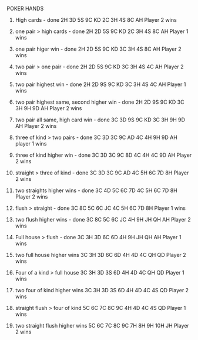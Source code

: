 POKER HANDS

1. High cards - done
2H 3D 5S 9C KD 2C 3H 4S 8C AH
Player 2 wins

2. one pair > high cards - done
2H 2D 5S 9C KD 2C 3H 4S 8C AH
Player 1 wins

3. one pair higer win - done
2H 2D 5S 9C KD 3C 3H 4S 8C AH
Player 2 wins

4. two pair > one pair - done
2H 2D 5S 9C KD 3C 3H 4S 4C AH
Player 2 wins

5. two pair highest win - done
2H 2D 9S 9C KD 3C 3H 4S 4C AH
Player 1 wins

6. two pair highest same, second higher win - done
2H 2D 9S 9C KD 3C 3H 9H 9D AH
Player 2 wins

7. two pair all same, high card win - done
3C 3D 9S 9C KD 3C 3H 9H 9D AH
Player 2 wins

8. three of kind > two pairs - done
3C 3D 3C 9C AD 4C 4H 9H 9D AH
player 1 wins

9. three of kind higher win - done
3C 3D 3C 9C 8D 4C 4H 4C 9D AH
Player 2 wins

10. straight > three of kind - done
3C 3D 3C 9C AD 4C 5H 6C 7D 8H
Player 2 wins

11. two straights higher wins - done
3C 4D 5C 6C 7D 4C 5H 6C 7D 8H
Player 2 wins

12. flush > straight - done
3C 8C 5C 6C JC 4C 5H 6C 7D 8H
Player 1 wins

13. two flush higher wins - done
3C 8C 5C 6C JC 4H 9H JH QH AH
Player 2 wins

14. Full house > flush - done
3C 3H 3D 6C 6D 4H 9H JH QH AH
Player 1 wins

15. two full house higher wins
3C 3H 3D 6C 6D 4H 4D 4C QH QD
Player 2 wins

16. Four of a kind > full house
3C 3H 3D 3S 6D 4H 4D 4C QH QD
Player 1 wins

17. two four of kind higher wins
3C 3H 3D 3S 6D 4H 4D 4C 4S QD
Player 2 wins

18. straight flush > four of kind
5C 6C 7C 8C 9C 4H 4D 4C 4S QD
Player 1 wins

19. two straight flush higher wins
5C 6C 7C 8C 9C 7H 8H 9H 10H JH
Player 2 wins
